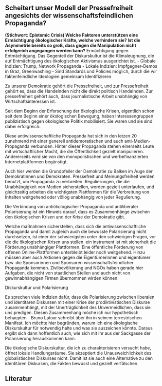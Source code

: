 ## Scheitert unser Modell der Pressefreiheit angesichts der wissenschaftsfeindlichen Propaganda?


**(Stichwort: Epistemic Crisis) Welche Faktoren unterstützen eine Ermächtigung ökologischer Kräfte, welche verhindern sie? Ist die Asymmetrie bereits so groß, dass gegen die Manipulation nicht erfolgreich angegangen werden kann?** Ermächtigung gegen Entmächtigung. Das Gegenteil der Diskurskultur ist die Klimaleugnung, die auf Entmächtigung des ökologischen Aktivismus ausgerichtet ist. 
      - Globale Indizien: Trump, Network Propaganda
      - Lokale Indizien: Impfgegner-Demos in Graz, Greenwashing
      - Sind Standards und Policies möglich, durch die wir faktenfeindliche Ideologien gemeinsam Identifizieren


Zu unserer Demokratie gehört die Pressefreiheit, und zur Pressefreiheit gehört es, dass die Handelnden nicht die direkt politisch Handelnden. Zur pressefreiheit gehört auch, dass journalistische Arbeit unabhängig von Wirtschaftsinteressen ist.

Seit dem Beginn der Erforschung der ökologische Krisen, eigentlich schon seit dem Beginn einer ökologischen Bewegung, haben Interessengruppen publizistisch gegen ökologische Politik mobilisiert. Sie waren und sie sind dabei erfolgreich. 

Diese antiwissenschaftliche Propaganda hat sich in den letzen 20 zunehmend mit einer generell antidemoratischen und auch anti-Medien-Propaganda verbunden. Hinter dieser Propaganda stehen einerseits Leute mit wirtschaftlicher Macht, die die Öffentlichkeit gezielt manipulieren. Andererseits wird sie von den monopolistischen und werbefinanzierten Internetplattformen begünstigt. 

Auch hier werden die Grundpfeiler der Demokratie zu Balken im Auge der Demokratinnen und Demokraten. Pressefreit und  Meinungsfreiheit werden benutzt, um Propaganda zu verbreiten. Regulierungen, die die Unabhängigkeit von Medien sicherstellen, werden gezielt unterlaufen, und gleichzeitig arbeiten die wichtigsten Plattformen für die Verbreitung von Inhalten weitgehend oder völlog unabhängig von jeder Regulierung.

Die Verbindung von antiökologischer Propaganda und antiliberaler Polarisierung ist ein Hinweis darauf, dass es Zusammenhänge zwischen den ökologischen Krisen und der Krise der Demokratie gibt. 

Welche maßnahmen sicherstellen, dass sich die antiwissenschaftliche Propaganda und damit zugleich auch die bewusste Polarisierung nicht durchsetzen, ist einer der schwierigsten unter den schwierigen Fragen, vor die die ökologischen Krisen uns stellen. ein instrument ist mit sicherheit die Förderung unabhängiger Plattformen. Eine öffentliche Förderung von offenen Online-Plattformen unterbleibt leider noch weitgehend. Hinzu müssen aber auch Aktionen gegen die Eigentümerinnen und eigentümer bzw. die Sponsorinnen und Sponsoren wissenschaftsfeindlicher Propaganda kommen. Zivilbevölkerung und NGOs haben gerade hier Aufgaben, die nicht von staatlichen Stellen und auch nicht von gewinnabhängigen Firmen übernommen wirden können.



Diskurskultur und Polarisierung

Es sprechen viele Indizien dafür, dass die Polarisierung zwischen liberalen und identitären Diskursen mit einer Krise der prodiktivistischen Diskurse zusammenhängt, mit der Unerträglichkeit des Unvermeidlichen, dass sie uns predigen. Diesen Zusammenhang möche ich nur hypothetisch behaupten - Bruno Latour schreibt über ihn in seinem terrestrischen Manifest. Ich möchte hier begründen, warum ich eine ökologische Diskurskultur für notwendig halte und was sie auszeichen könnte. Daraus ergibt sich dann hoffentlich auch, wie sich mit ihr aus der Sackgasse der Polarisierung herauskommen kann. 

Die ökologische Diskurskultur, die ich zu charakterisieren versucht habe, öffnet lokale Handlungsräume. Sie akzeptiert die Unausweichlichkeit des globalistischen Diskurses nicht. Damit ist sie auch eine Alternative zu den identitären Diskursen, die Fakten bewusst und gezielt verfälschen. 


## Literatur